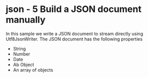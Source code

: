 # json - 5 Build a JSON document manually

In this sample we write a JSON document to stream directly using Utf8JsonWriter. The JSON document has the following properties

- String
- Number
- Date
- Ab Object
- An array of objects

